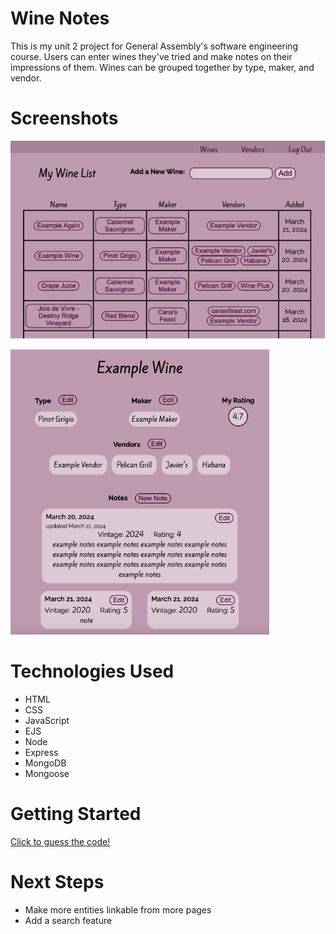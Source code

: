# Wine Notes
This is my unit 2 project for General Assembly's software engineering course. 
Users can enter wines they've tried and make notes on their impressions of them. Wines can be grouped together by type, maker, and vendor.

# Screenshots

![screenshot of the wines index page](public/images/wine-index.png)

![screenshot of an individual wine's page](public/images/example-wine.png)

# Technologies Used

- HTML
- CSS
- JavaScript
- EJS
- Node
- Express
- MongoDB
- Mongoose

# Getting Started

[Click to guess the code!](https://eayand.github.io/ga-project-1-browser-game/)

# Next Steps

- Make more entities linkable from more pages
- Add a search feature